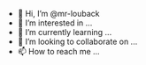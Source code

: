- 👋 Hi, I’m @mr-louback
- 👀 I’m interested in ...
- 🌱 I’m currently learning ...
- 💞️ I’m looking to collaborate on ...
- 📫 How to reach me ...

<!---
mr-louback/mr-louback is a ✨ special ✨ repository because its `README.md` (this file) appears on your GitHub profile.
You can click the Preview link to take a look at your changes.
--->
